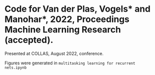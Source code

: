 # Code for Van der Plas, Vogels* and Manohar*, 2022, Proceedings Machine Learning Research (accepted). 
Presented at COLLAS, August 2022, conference. 

Figures were generated in `multitasking learning for recurrent nets.ipynb`
